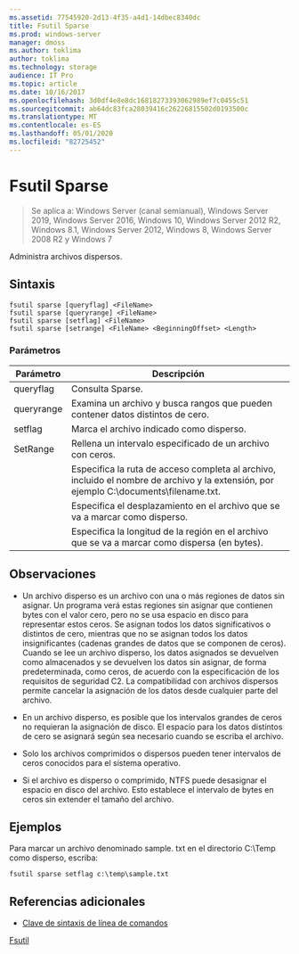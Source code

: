 ```yaml
---
ms.assetid: 77545920-2d13-4f35-a4d1-14dbec8340dc
title: Fsutil Sparse
ms.prod: windows-server
manager: dmoss
ms.author: toklima
author: toklima
ms.technology: storage
audience: IT Pro
ms.topic: article
ms.date: 10/16/2017
ms.openlocfilehash: 3d0df4e8e8dc16818273393062989ef7c0455c51
ms.sourcegitcommit: ab64dc83fca28039416c26226815502d0193500c
ms.translationtype: MT
ms.contentlocale: es-ES
ms.lasthandoff: 05/01/2020
ms.locfileid: "82725452"
---
```

# <a name="fsutil-sparse"></a>Fsutil Sparse
> Se aplica a: Windows Server (canal semianual), Windows Server 2019, Windows Server 2016, Windows 10, Windows Server 2012 R2, Windows 8.1, Windows Server 2012, Windows 8, Windows Server 2008 R2 y Windows 7

Administra archivos dispersos.



## <a name="syntax"></a>Sintaxis

```
fsutil sparse [queryflag] <FileName>
fsutil sparse [queryrange] <FileName>
fsutil sparse [setflag] <FileName>
fsutil sparse [setrange] <FileName> <BeginningOffset> <Length>
```

### <a name="parameters"></a>Parámetros

|     Parámetro     |                                                    Descripción                                                    |
|-------------------|-------------------------------------------------------------------------------------------------------------------|
|     queryflag     |                                                  Consulta Sparse.                                                  |
|    queryrange     |                        Examina un archivo y busca rangos que pueden contener datos distintos de cero.                        |
|      setflag      |                                        Marca el archivo indicado como disperso.                                        |
|     SetRange      |                                   Rellena un intervalo especificado de un archivo con ceros.                                   |
|    <FileName>     | Especifica la ruta de acceso completa al archivo, incluido el nombre de archivo y la extensión, por ejemplo C:\documents\filename.txt. |
| <BeginningOffset> |                              Especifica el desplazamiento en el archivo que se va a marcar como disperso.                              |
|     <Length>      |                 Especifica la longitud de la región en el archivo que se va a marcar como dispersa (en bytes).                 |

## <a name="remarks"></a>Observaciones

-   Un archivo disperso es un archivo con una o más regiones de datos sin asignar. Un programa verá estas regiones sin asignar que contienen bytes con el valor cero, pero no se usa espacio en disco para representar estos ceros. Se asignan todos los datos significativos o distintos de cero, mientras que no se asignan todos los datos insignificantes (cadenas grandes de datos que se componen de ceros). Cuando se lee un archivo disperso, los datos asignados se devuelven como almacenados y se devuelven los datos sin asignar, de forma predeterminada, como ceros, de acuerdo con la especificación de los requisitos de seguridad C2. La compatibilidad con archivos dispersos permite cancelar la asignación de los datos desde cualquier parte del archivo.

-   En un archivo disperso, es posible que los intervalos grandes de ceros no requieran la asignación de disco. El espacio para los datos distintos de cero se asignará según sea necesario cuando se escriba el archivo.

-   Solo los archivos comprimidos o dispersos pueden tener intervalos de ceros conocidos para el sistema operativo.

-   Si el archivo es disperso o comprimido, NTFS puede desasignar el espacio en disco del archivo. Esto establece el intervalo de bytes en ceros sin extender el tamaño del archivo.

## <a name="examples"></a><a name="BKMK_examples"></a>Ejemplos
Para marcar un archivo denominado sample. txt en el directorio C:\Temp como disperso, escriba:

```
fsutil sparse setflag c:\temp\sample.txt 
```

## <a name="additional-references"></a>Referencias adicionales
- [Clave de sintaxis de línea de comandos](command-line-syntax-key.md)

[Fsutil](Fsutil.md)


